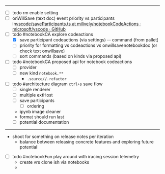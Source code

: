 
--- 
- [ ] todo rm enable setting
- [ ] onWillSave (text doc) event priority vs participants in[vscode/saveParticipants.ts at milively/notebookCodeActions · microsoft/vscode · GitHub](https://github.com/microsoft/vscode/blob/milively/notebookCodeActions/src/vs/workbench/contrib/codeEditor/browser/saveParticipants.ts#L402)
- [ ] todo #notebookCA explore codeactions
	- [x] save participant codeactions (via settings) -- command (from pallet)
	- [ ] priority for formatting vs codeactions vs onwillsavenotebookdoc (or check text onwillsave)
	- [ ] sort commands (based on kinds via proposed api)
- [ ] todo #notebookCA proposed api for notebook codeactions
	- [ ] provider
	- [ ] new kind `notebook.**`
		- `.source//.refactor`
- [ ] todo #architecture diagram `ctrl+s` save flow
	- [ ] single renderer
	- [ ] multiple extHost
	- [ ] save participants
		- [ ] ordering
	- ipynb image cleaner
	- format should run last
	- [ ] potential documentation

--- 
- shoot for something on release notes per iteration
	- balance between releasing concrete features and exploring future potential 
- [ ] todo #notebookFun play around with iracing session telemetry
	- create vrs clone ish via notebooks
	- 